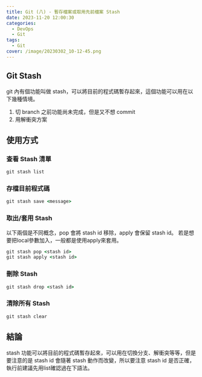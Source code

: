 ```yaml
---
title: Git (八) - 暫存檔案或取用先前檔案 Stash
date: 2023-11-20 12:00:30
categories: 
  - DevOps
  - Git
tags: 
  - Git
cover: /image/20230302_10-12-45.png
---
```


## Git Stash 
git 內有個功能叫做 stash，可以將目前的程式碼暫存起來，這個功能可以用在以下幾種情境。

1. 切 branch 之前功能尚未完成，但是又不想 commit
2. 用解衝突方案

## 使用方式
### 查看 Stash 清單  
```cmd
git stash list
```

### 存檔目前程式碼
```cmd
git stash save <message>
```
### 取出/套用 Stash
以下兩個是不同概念，pop 會將 stash id 移除，apply 會保留 stash id。
若是想要把local參數加入，一般都是使用apply來套用。
```cmd
git stash pop <stash id>
git stash apply <stash id>
```

### 刪除 Stash
```cmd
git stash drop <stash id>
```

### 清除所有 Stash
```cmd
git stash clear
```

## 結論
stash 功能可以將目前的程式碼暫存起來，可以用在切換分支、解衝突等等，但是要注意的是 stash id 會隨著 stash 動作而改變，所以要注意 stash id 是否正確，執行前建議先用list確認過在下語法。

